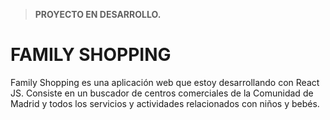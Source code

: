 > **PROYECTO EN DESARROLLO.**

# FAMILY SHOPPING

Family Shopping es una aplicación web que estoy desarrollando con React JS. Consiste en un buscador de centros comerciales de la Comunidad de Madrid y todos los servicios y actividades relacionados con niños y bebés.
